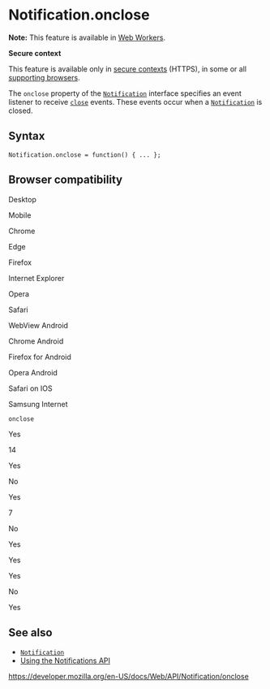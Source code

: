 Notification.onclose
====================

**Note:** This feature is available in [Web Workers](../web_workers_api).

**Secure context**

This feature is available only in [secure contexts](https://developer.mozilla.org/en-US/docs/Web/Security/Secure_Contexts) (HTTPS), in some or all [supporting browsers](#browser_compatibility).

The `onclose` property of the [`Notification`](../notification) interface specifies an event listener to receive [`close`](../htmldialogelement/close_event) events. These events occur when a [`Notification`](../notification) is closed.

Syntax
------

    Notification.onclose = function() { ... };

Browser compatibility
---------------------

Desktop

Mobile

Chrome

Edge

Firefox

Internet Explorer

Opera

Safari

WebView Android

Chrome Android

Firefox for Android

Opera Android

Safari on IOS

Samsung Internet

`onclose`

Yes

14

Yes

No

Yes

7

No

Yes

Yes

Yes

No

Yes

See also
--------

-   [`Notification`](../notification)
-   [Using the Notifications API](../notifications_api/using_the_notifications_api)

<a href="https://developer.mozilla.org/en-US/docs/Web/API/Notification/onclose" class="_attribution-link">https://developer.mozilla.org/en-US/docs/Web/API/Notification/onclose</a>
